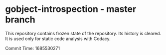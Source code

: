 # gobject-introspection - master branch

This repository contains frozen state of the repository.
Its history is cleared. It is used only for static code
analysis with Codacy.

Commit Time: 1685530271